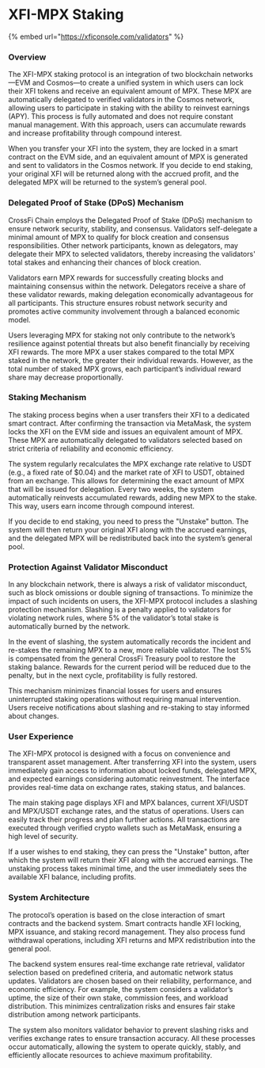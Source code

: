 # XFI-MPX Staking

{% embed url="https://xficonsole.com/validators" %}

### Overview

The XFI-MPX staking protocol is an integration of two blockchain networks—EVM and Cosmos—to create a unified system in which users can lock their XFI tokens and receive an equivalent amount of MPX. These MPX are automatically delegated to verified validators in the Cosmos network, allowing users to participate in staking with the ability to reinvest earnings (APY). This process is fully automated and does not require constant manual management. With this approach, users can accumulate rewards and increase profitability through compound interest.

When you transfer your XFI into the system, they are locked in a smart contract on the EVM side, and an equivalent amount of MPX is generated and sent to validators in the Cosmos network. If you decide to end staking, your original XFI will be returned along with the accrued profit, and the delegated MPX will be returned to the system’s general pool.

### Delegated Proof of Stake (DPoS) Mechanism

CrossFi Chain employs the Delegated Proof of Stake (DPoS) mechanism to ensure network security, stability, and consensus. Validators self-delegate a minimal amount of MPX to qualify for block creation and consensus responsibilities. Other network participants, known as delegators, may delegate their MPX to selected validators, thereby increasing the validators' total stakes and enhancing their chances of block creation.

Validators earn MPX rewards for successfully creating blocks and maintaining consensus within the network. Delegators receive a share of these validator rewards, making delegation economically advantageous for all participants. This structure ensures robust network security and promotes active community involvement through a balanced economic model.

Users leveraging MPX for staking not only contribute to the network’s resilience against potential threats but also benefit financially by receiving XFI rewards. The more MPX a user stakes compared to the total MPX staked in the network, the greater their individual rewards. However, as the total number of staked MPX grows, each participant’s individual reward share may decrease proportionally.

### Staking Mechanism

The staking process begins when a user transfers their XFI to a dedicated smart contract. After confirming the transaction via MetaMask, the system locks the XFI on the EVM side and issues an equivalent amount of MPX. These MPX are automatically delegated to validators selected based on strict criteria of reliability and economic efficiency.

The system regularly recalculates the MPX exchange rate relative to USDT (e.g., a fixed rate of $0.04) and the market rate of XFI to USDT, obtained from an exchange. This allows for determining the exact amount of MPX that will be issued for delegation. Every two weeks, the system automatically reinvests accumulated rewards, adding new MPX to the stake. This way, users earn income through compound interest.

If you decide to end staking, you need to press the "Unstake" button. The system will then return your original XFI along with the accrued earnings, and the delegated MPX will be redistributed back into the system’s general pool.

### Protection Against Validator Misconduct

In any blockchain network, there is always a risk of validator misconduct, such as block omissions or double signing of transactions. To minimize the impact of such incidents on users, the XFI-MPX protocol includes a slashing protection mechanism. Slashing is a penalty applied to validators for violating network rules, where 5% of the validator’s total stake is automatically burned by the network.

In the event of slashing, the system automatically records the incident and re-stakes the remaining MPX to a new, more reliable validator. The lost 5% is compensated from the general CrossFi Treasury pool to restore the staking balance. Rewards for the current period will be reduced due to the penalty, but in the next cycle, profitability is fully restored.

This mechanism minimizes financial losses for users and ensures uninterrupted staking operations without requiring manual intervention. Users receive notifications about slashing and re-staking to stay informed about changes.

### User Experience

The XFI-MPX protocol is designed with a focus on convenience and transparent asset management. After transferring XFI into the system, users immediately gain access to information about locked funds, delegated MPX, and expected earnings considering automatic reinvestment. The interface provides real-time data on exchange rates, staking status, and balances.

The main staking page displays XFI and MPX balances, current XFI/USDT and MPX/USDT exchange rates, and the status of operations. Users can easily track their progress and plan further actions. All transactions are executed through verified crypto wallets such as MetaMask, ensuring a high level of security.

If a user wishes to end staking, they can press the "Unstake" button, after which the system will return their XFI along with the accrued earnings. The unstaking process takes minimal time, and the user immediately sees the available XFI balance, including profits.

### System Architecture

The protocol’s operation is based on the close interaction of smart contracts and the backend system. Smart contracts handle XFI locking, MPX issuance, and staking record management. They also process fund withdrawal operations, including XFI returns and MPX redistribution into the general pool.

The backend system ensures real-time exchange rate retrieval, validator selection based on predefined criteria, and automatic network status updates. Validators are chosen based on their reliability, performance, and economic efficiency. For example, the system considers a validator’s uptime, the size of their own stake, commission fees, and workload distribution. This minimizes centralization risks and ensures fair stake distribution among network participants.

The system also monitors validator behavior to prevent slashing risks and verifies exchange rates to ensure transaction accuracy. All these processes occur automatically, allowing the system to operate quickly, stably, and efficiently allocate resources to achieve maximum profitability.
